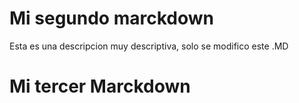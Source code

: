# <h1> Mi segundo marckdown </h1>

Esta es una descripcion muy descriptiva, solo se modifico este .MD

## <h1> Mi tercer Marckdown </h1>
